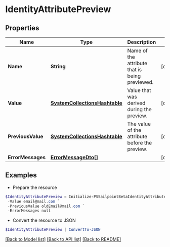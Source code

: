 # IdentityAttributePreview
## Properties

Name | Type | Description | Notes
------------ | ------------- | ------------- | -------------
**Name** | **String** | Name of the attribute that is being previewed. | [optional] 
**Value** | [**SystemCollectionsHashtable**](.md) | Value that was derived during the preview. | [optional] 
**PreviousValue** | [**SystemCollectionsHashtable**](.md) | The value of the attribute before the preview. | [optional] 
**ErrorMessages** | [**ErrorMessageDto[]**](ErrorMessageDto.md) |  | [optional] 

## Examples

- Prepare the resource
```powershell
$IdentityAttributePreview = Initialize-PSSailpointBetaIdentityAttributePreview  -Name email `
 -Value email@mail.com `
 -PreviousValue oldEmail@mail.com `
 -ErrorMessages null
```

- Convert the resource to JSON
```powershell
$IdentityAttributePreview | ConvertTo-JSON
```

[[Back to Model list]](../README.md#documentation-for-models) [[Back to API list]](../README.md#documentation-for-api-endpoints) [[Back to README]](../README.md)

